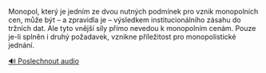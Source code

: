 
Monopol, který je jedním ze dvou nutných podmínek pro vznik monopolních cen, může být – a zpravidla je – výsledkem institucionálního zásahu do tržních dat. Ale tyto vnější síly přímo nevedou k monopolním cenám. Pouze je-li splněn i druhý požadavek, vznikne příležitost pro monopolistické jednání.

[🔊 Poslechnout audio](/data/7-paragraphs/audio/chapter_69/para_003-Monopol-kter-je-jednm-ze-dvou-nutnch-podmnek.mp3)
